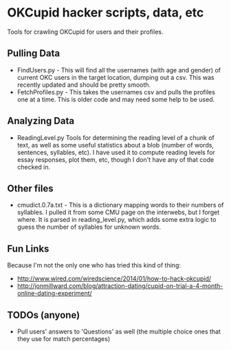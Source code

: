 OKCupid hacker scripts, data, etc
===

Tools for crawling OKCupid for users and their profiles.

Pulling Data
---
* FindUsers.py - This will find all the usernames (with age and gender) of current OKC users in the target location, dumping out a csv. This was recently updated and should be pretty smooth.
* FetchProfiles.py - This takes the usernames csv and pulls the profiles one at a time. This is older code and may need some help to be used.

Analyzing Data
---
* ReadingLevel.py
Tools for determining the reading level of a chunk of text, as well as some useful statistics about a blob (number of words, sentences, syllables, etc). I have used it to compute reading levels for essay responses, plot them, etc, though I don't have any of that code checked in.

Other files
---
* cmudict.0.7a.txt - This is a dictionary mapping words to their numbers of syllables. I pulled it from some CMU page on the interwebs, but I forget where. It is parsed in reading_level.py, which adds some extra logic to guess the number of syllables for unknown words.

Fun Links
---
Because I'm not the only one who has tried this kind of thing:
* http://www.wired.com/wiredscience/2014/01/how-to-hack-okcupid/
* http://jonmillward.com/blog/attraction-dating/cupid-on-trial-a-4-month-online-dating-experiment/

TODOs (anyone)
---
* Pull users' answers to 'Questions' as well (the multiple choice ones that they use for match percentages)
